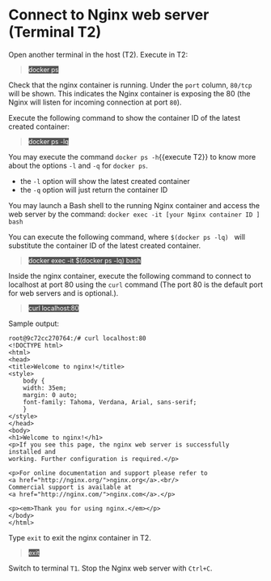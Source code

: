 # Connect to Nginx web server (Terminal T2)

Open another terminal in the host (T2). Execute in T2:

> <span align="left" style="color:#FFF;background:#555;font:Courier New; font-size: 90%;"> docker ps </span>

Check that the nginx container is running. 
Under the `port` column, `80/tcp` will be shown. 
This indicates the Nginx container is exposing the 80 (the Nginx will listen for incoming connection at port `80`).

Execute the following command to show the container ID of the latest created container:

> <span align="left" style="color:#FFF;background:#555;font:Courier New; font-size: 90%;"> docker ps -lq </span>

You may execute the command `docker ps -h`{{execute T2}} to know more about the options `-l` and `-q` for `docker ps`.
- the `-l` option will show the latest created container 
- the `-q` option will just return the container ID

You may launch a Bash shell to the running Nginx container and access the web server by the command:  `docker exec -it [your Nginx container ID ] bash`

You can execute the following command, where `$(docker ps -lq) ` will substitute the container ID of the latest created container.

> <span align="left" style="color:#FFF;background:#555;font:Courier New; font-size: 90%;"> docker exec -it $(docker ps -lq) bash </span>

Inside the nginx container, execute the following command to connect to localhost at port 80 using the `curl` command (The port 80 is the default port for web servers and is optional.).

> <span align="left" style="color:#FFF;background:#555;font:Courier New; font-size: 90%;"> curl localhost:80 </span>


Sample output:

```
root@9c72cc270764:/# curl localhost:80
<!DOCTYPE html>
<html>
<head>
<title>Welcome to nginx!</title>
<style>
    body {
    width: 35em;
    margin: 0 auto;
    font-family: Tahoma, Verdana, Arial, sans-serif;
    }
</style>
</head>
<body>
<h1>Welcome to nginx!</h1>
<p>If you see this page, the nginx web server is successfully installed and
working. Further configuration is required.</p>

<p>For online documentation and support please refer to
<a href="http://nginx.org/">nginx.org</a>.<br/>
Commercial support is available at
<a href="http://nginx.com/">nginx.com</a>.</p>

<p><em>Thank you for using nginx.</em></p>
</body>
</html>
```

Type `exit` to exit the nginx container in T2.

> <span align="left" style="color:#FFF;background:#555;font:Courier New; font-size: 90%;"> exit </span>

Switch to terminal `T1`.  Stop the Nginx web server with `Ctrl+C`.

<br/>
